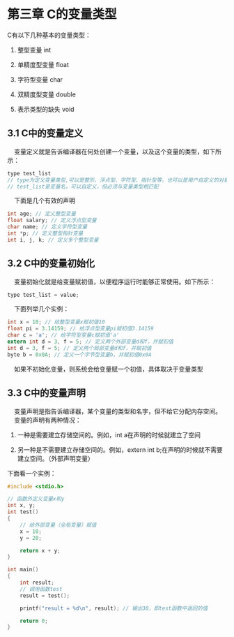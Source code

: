 # 第三章 C的变量类型

C有以下几种基本的变量类型：

1. 整型变量 int

2. 单精度型变量 float

3. 字符型变量 char

4. 双精度型变量 double

5. 表示类型的缺失 void

## 3.1 C中的变量定义

    变量定义就是告诉编译器在何处创建一个变量，以及这个变量的类型，如下所示：

```c
type test_list
// type为定义变量类型,可以是整形、浮点型、字符型、指针型等，也可以是用户自定义的对象
// test_list是变量名，可以自定义，但必须与变量类型相匹配
```

    下面是几个有效的声明

```c
int age; // 定义整型变量
float salary; // 定义浮点型变量
char name; // 定义字符型变量
int *p; // 定义整型指针变量
int i, j, k; // 定义多个整型变量
```

## 3.2 C中的变量初始化

    变量初始化就是给变量赋初值，以便程序运行时能够正常使用。如下所示：

```c
type test_list = value;
```

    下面列举几个实例：

```c
int x = 10; // 给整型变量x赋初值10
float pi = 3.14159; // 给浮点型变量pi赋初值3.14159
char c = 'a'; // 给字符型变量c赋初值'a'
extern int d = 3, f = 5; // 定义两个外部变量d和f，并赋初值
int d = 3, f = 5; // 定义两个局部变量d和f，并赋初值
byte b = 0x0A; // 定义一个字节型变量b，并赋初值0x0A
```

    如果不初始化变量，则系统会给变量赋一个初值，具体取决于变量类型

## 3.3 C中的变量声明

    变量声明是指告诉编译器，某个变量的类型和名字，但不给它分配内存空间。
    变量的声明有两种情况：

1. 一种是需要建立存储空间的。例如，int a在声明的时候就建立了空间

2. 另一种是不需要建立存储空间的。例如，extern int b;在声明的时候就不需要建立空间。（外部声明变量）

下面看一个实例：

```c
#include <stdio.h>

// 函数外定义变量x和y
int x, y;
int test()
{
    // 给外部变量（全局变量）赋值
    x = 10;
    y = 20;

    return x + y;
}

int main()
{
    int result;
    // 调用函数test
    result = test();

    printf("result = %d\n", result); // 输出30，即test函数中返回的值

    return 0;
}
```
